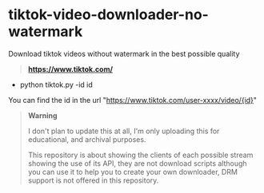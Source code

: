 # tiktok-video-downloader-no-watermark

Download tiktok videos without watermark in the best possible quality

> **https://www.tiktok.com/**

  - python tiktok.py -id id

You can find the id in the url "https://www.tiktok.com/user-xxxx/video/{id}"

> **Warning**
>
> I don't plan to update this at all, I'm only uploading this for educational, and archival purposes.
>
> This repository is about showing the clients of each possible stream showing the use of its API, they are not download scripts although you can use it to help you to create your own downloader, DRM support is not offered in this repository.

